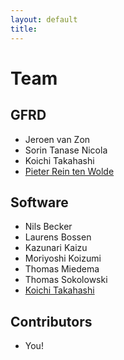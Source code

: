 ```yaml
---
layout: default
title:
---
```



Team 
====


GFRD
----

* Jeroen van Zon
* Sorin Tanase Nicola
* Koichi Takahashi
* [Pieter Rein ten Wolde](http://www.amolf.nl/research/biochemical-networks/)


Software
--------
* Nils Becker
* Laurens Bossen
* Kazunari Kaizu
* Moriyoshi Koizumi
* Thomas Miedema
* Thomas Sokolowski
* [Koichi Takahashi](http://www.e-cell.org/ecell/)


Contributors
------------
* You!

